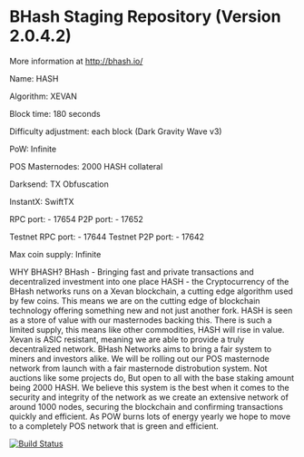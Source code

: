# BHash Staging Repository (Version 2.0.4.2)

More information at http://bhash.io/ 

Name: HASH

Algorithm: XEVAN

Block time: 180 seconds

Difficulty adjustment: each block (Dark Gravity Wave v3)

PoW: Infinite

POS Masternodes: 2000 HASH collateral

Darksend: TX Obfuscation

InstantX: SwiftTX

RPC port: - 17654
P2P port: - 17652

Testnet RPC port: - 17644
Testnet P2P port: - 17642

Max coin supply: Infinite

WHY BHASH?
BHash - Bringing fast and private transactions and decentralized investment into one place
HASH - the Cryptocurrency of the BHash networks runs on a Xevan blockchain, a cutting edge algorithm used by few coins. This means we are on the cutting edge of blockchain technology offering something new and not just another fork. HASH is seen as a store of value with our masternodes backing this. There is such a limited supply, this means like other commodities, HASH will rise in value. 
Xevan is ASIC resistant, meaning we are able to provide a truly decentralized network. BHash Networks aims to bring a fair system to miners and investors alike.  We will be rolling out our POS masternode network from launch with a fair masternode distrobution system. Not auctions like some projects do, But open to all with the base staking amount being 2000 HASH. 
We believe this system is the best when it comes to the security and integrity of the network as we create an extensive network of around 1000 nodes, securing the blockchain and confirming transactions quickly and efficient. As POW burns lots of energy yearly we hope to move to a completely POS network that is green and efficient. 

[![Build Status](https://travis-ci.org/bhashdev/bhyphen.svg?branch=master)](https://travis-ci.org/bhashdev/bhyphen)